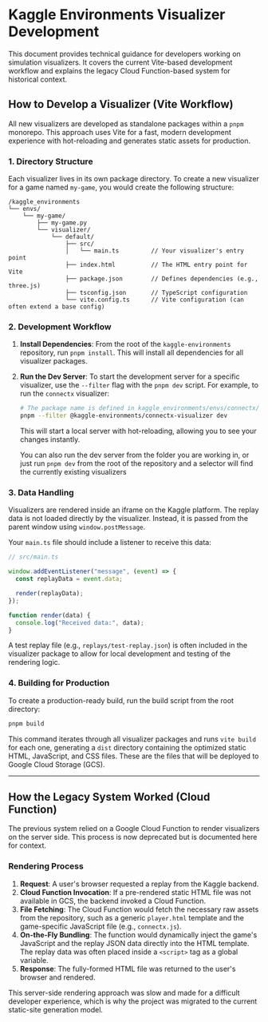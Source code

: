 # Kaggle Environments Visualizer Development

This document provides technical guidance for developers working on simulation visualizers. It covers the current Vite-based development workflow and explains the legacy Cloud Function-based system for historical context.

## How to Develop a Visualizer (Vite Workflow)

All new visualizers are developed as standalone packages within a `pnpm` monorepo. This approach uses Vite for a fast, modern development experience with hot-reloading and generates static assets for production.

### 1. Directory Structure

Each visualizer lives in its own package directory. To create a new visualizer for a game named `my-game`, you would create the following structure:

```
/kaggle_environments
└── envs/
    └── my-game/
        ├── my-game.py
        └── visualizer/
            └── default/
                ├── src/
                │   └── main.ts         // Your visualizer's entry point
                ├── index.html          // The HTML entry point for Vite
                ├── package.json        // Defines dependencies (e.g., three.js)
                ├── tsconfig.json       // TypeScript configuration
                └── vite.config.ts      // Vite configuration (can often extend a base config)
```

### 2. Development Workflow

1.  **Install Dependencies**: From the root of the `kaggle-environments` repository, run `pnpm install`. This will install all dependencies for all visualizer packages.

2.  **Run the Dev Server**: To start the development server for a specific visualizer, use the `--filter` flag with the `pnpm dev` script. For example, to run the `connectx` visualizer:

    ```bash
    # The package name is defined in kaggle_environments/envs/connectx/visualizer/default/package.json
    pnpm --filter @kaggle-environments/connectx-visualizer dev
    ```

    This will start a local server with hot-reloading, allowing you to see your changes instantly.

    You can also run the dev server from the folder you are working in, or just run `pnpm dev` from the root of the repository and a selector will find the currently existing visualizers

### 3. Data Handling

Visualizers are rendered inside an iframe on the Kaggle platform. The replay data is not loaded directly by the visualizer. Instead, it is passed from the parent window using `window.postMessage`.

Your `main.ts` file should include a listener to receive this data:

```typescript
// src/main.ts

window.addEventListener("message", (event) => {
  const replayData = event.data;

  render(replayData);
});

function render(data) {
  console.log("Received data:", data);
}
```

A test replay file (e.g., `replays/test-replay.json`) is often included in the visualizer package to allow for local development and testing of the rendering logic.

### 4. Building for Production

To create a production-ready build, run the build script from the root directory:

```bash
pnpm build
```

This command iterates through all visualizer packages and runs `vite build` for each one, generating a `dist` directory containing the optimized static HTML, JavaScript, and CSS files. These are the files that will be deployed to Google Cloud Storage (GCS).

---

## How the Legacy System Worked (Cloud Function)

The previous system relied on a Google Cloud Function to render visualizers on the server side. This process is now deprecated but is documented here for context.

### Rendering Process

1.  **Request**: A user's browser requested a replay from the Kaggle backend.
2.  **Cloud Function Invocation**: If a pre-rendered static HTML file was not available in GCS, the backend invoked a Cloud Function.
3.  **File Fetching**: The Cloud Function would fetch the necessary raw assets from the repository, such as a generic `player.html` template and the game-specific JavaScript file (e.g., `connectx.js`).
4.  **On-the-Fly Bundling**: The function would dynamically inject the game's JavaScript and the replay JSON data directly into the HTML template. The replay data was often placed inside a `<script>` tag as a global variable.
5.  **Response**: The fully-formed HTML file was returned to the user's browser and rendered.

This server-side rendering approach was slow and made for a difficult developer experience, which is why the project was migrated to the current static-site generation model.
